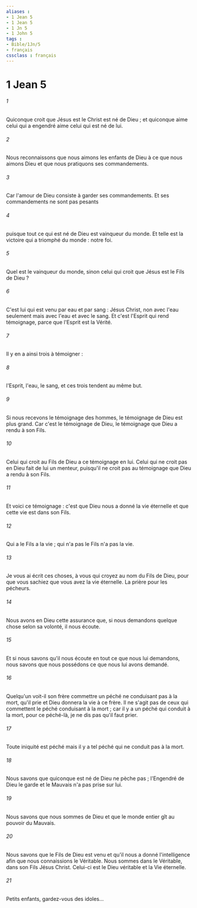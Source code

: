 ```yaml
---
aliases : 
- 1 Jean 5
- 1 Jean 5
- 1 Jn 5
- 1 John 5
tags : 
- Bible/1Jn/5
- français
cssclass : français
---
```


# 1 Jean 5

###### 1
Quiconque croit que Jésus est le Christ est né de Dieu ; et quiconque aime celui qui a engendré aime celui qui est né de lui. 
###### 2
Nous reconnaissons que nous aimons les enfants de Dieu à ce que nous aimons Dieu et que nous pratiquons ses commandements. 
###### 3
Car l'amour de Dieu consiste à garder ses commandements. Et ses commandements ne sont pas pesants 
###### 4
puisque tout ce qui est né de Dieu est vainqueur du monde. Et telle est la victoire qui a triomphé du monde : notre foi. 
###### 5
Quel est le vainqueur du monde, sinon celui qui croit que Jésus est le Fils de Dieu ? 
###### 6
C'est lui qui est venu par eau et par sang : Jésus Christ, non avec l'eau seulement mais avec l'eau et avec le sang. Et c'est l'Esprit qui rend témoignage, parce que l'Esprit est la Vérité. 
###### 7
Il y en a ainsi trois à témoigner : 
###### 8
l'Esprit, l'eau, le sang, et ces trois tendent au même but. 
###### 9
Si nous recevons le témoignage des hommes, le témoignage de Dieu est plus grand. Car c'est le témoignage de Dieu, le témoignage que Dieu a rendu à son Fils. 
###### 10
Celui qui croit au Fils de Dieu a ce témoignage en lui. Celui qui ne croit pas en Dieu fait de lui un menteur, puisqu'il ne croit pas au témoignage que Dieu a rendu à son Fils. 
###### 11
Et voici ce témoignage : c'est que Dieu nous a donné la vie éternelle et que cette vie est dans son Fils. 
###### 12
Qui a le Fils a la vie ; qui n'a pas le Fils n'a pas la vie. 
###### 13
Je vous ai écrit ces choses, à vous qui croyez au nom du Fils de Dieu, pour que vous sachiez que vous avez la vie éternelle. La prière pour les pécheurs. 
###### 14
Nous avons en Dieu cette assurance que, si nous demandons quelque chose selon sa volonté, il nous écoute. 
###### 15
Et si nous savons qu'il nous écoute en tout ce que nous lui demandons, nous savons que nous possédons ce que nous lui avons demandé. 
###### 16
Quelqu'un voit-il son frère commettre un péché ne conduisant pas à la mort, qu'il prie et Dieu donnera la vie à ce frère. Il ne s'agit pas de ceux qui commettent le péché conduisant à la mort ; car il y a un péché qui conduit à la mort, pour ce péché-là, je ne dis pas qu'il faut prier. 
###### 17
Toute iniquité est péché mais il y a tel péché qui ne conduit pas à la mort. 
###### 18
Nous savons que quiconque est né de Dieu ne pèche pas ; l'Engendré de Dieu le garde et le Mauvais n'a pas prise sur lui. 
###### 19
Nous savons que nous sommes de Dieu et que le monde entier gît au pouvoir du Mauvais. 
###### 20
Nous savons que le Fils de Dieu est venu et qu'il nous a donné l'intelligence afin que nous connaissions le Véritable. Nous sommes dans le Véritable, dans son Fils Jésus Christ. Celui-ci est le Dieu véritable et la Vie éternelle. 
###### 21
Petits enfants, gardez-vous des idoles... 
